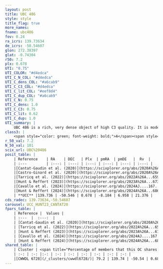 ```yaml
---
layout: post
title: UBC 486
style: style
title_flag: true
more_names: 
fname: ubc486
fov: 0.24
ra_icrs: 139.73634
de_icrs: -50.54607
glon: 272.38397
glat: -0.74304
r50: 7.2
plx: 0.678
UTI: "0.75"
UTI_COLOR: "#d4edca"
UTI_C_N_COL: "#d4edca"
UTI_C_dens_COL: "#a6cab9"
UTI_C_C3_COL: "#d4edca"
UTI_C_lit_COL: "#eef8d4"
UTI_C_dup_COL: "#a6cab9"
UTI_C_N: 0.75
UTI_C_dens: 1.0
UTI_C_C3: 0.75
UTI_C_lit: 0.62
UTI_C_dup: 1.0
UTI_summary: |
    UBC 486 is a rich, very dense object of high C3 quality. It is moderately studied in the literature. This object shares a large percentage of members with a later reported entry.
class3: |
    <span style="color: green; font-weight: bold;">A</span><span style="color: #FFC300; font-weight: bold;">B</span>
r_50_val: 7.2
N_50_val: 101
scix_url: UBC%20486
posit_table: |
    | Reference    | RA    | DEC   | Plx  | pmRA  | pmDE   |  Rv  |
    | :---         | :---: | :---: | :---: | :---: | :---: | :---: |
    |[Cantat-Gaudin et al. (2020)](https://scixplorer.org/abs/2020A%26A...640A...1C) | 139.738 | -50.555 | 0.659 | -8.19 | 6.933 | -- |
    |[Castro-Ginard et al. (2020)](https://scixplorer.org/abs/2020A%26A...635A..45C) | 139.73 | -50.582 | 0.66 | -8.201 | 6.92 | -- |
    |[Tarricq et al. (2022)](https://scixplorer.org/abs/2022A%26A...659A..59T) | 139.707 | -50.546 | 0.674 | -8.181 | 6.997 | -- |
    |[Hunt & Reffert (2023)](https://scixplorer.org/abs/2023A%26A...673A.114H) | 139.722 | -50.542 | 0.679 | -8.168 | 6.952 | 28.247 |
    |[Cavallo et al. (2024)](https://scixplorer.org/abs/2024AJ....167...12C) | 139.716 | -50.567 | 0.681 | -- | -- | -- |
    |[Hunt & Reffert (2024)](https://scixplorer.org/abs/2024A%26A...686A..42H) | 139.722 | -50.542 | 0.679 | -8.168 | 6.952 | 28.247 |
    | **UCC** |139.736 | -50.546 | 0.678 | -8.184 | 6.958 | 21.376 | 
cds_radec: 139.73634,-50.54607
carousel: UCC_HUNT23_CANTAT20
fpars_table: |
    | Reference |  Values |
    | :---  |  :---:  |
    | [Cantat-Gaudin et al. (2020)](https://scixplorer.org/abs/2020A%26A...640A...1C) | `AVNN=0.87, DMNN=10.86, AgeNN=7.82` |
    | [Tarricq et al. (2022)](https://scixplorer.org/abs/2022A%26A...659A..59T) | `Dist=1432, logAgeNN=7.87` |
    | [Hunt & Reffert (2023)](https://scixplorer.org/abs/2023A%26A...673A.114H) | `AV50=1.039, diffAV50=1.43, MOD50=10.708, logAge50=8.299` |
    | [Cavallo et al. (2024)](https://scixplorer.org/abs/2024AJ....167...12C) | `AV50=1.2, dMod50=10.86, logAge50=8.41, [Fe/H]50=0.34` |
    | [Hunt & Reffert (2024)](https://scixplorer.org/abs/2024A%26A...686A..42H) | `MassJ=316.665` |
shared_table: |
    | Cluster | <span title="Percentage of members that this OC shares with the ones listed">%</span>   | RA   | DEC   | Plx   | pmRA  | pmDE  | Rv | UTI |
    | :-: | :-: |:-: | :-: | :-: | :-: | :-: | :-: | :-: |
    |[CWWDL 6728](/_clusters/cwwdl6728/)| 79.2 | 139.74 | -50.54 | 0.68 | -8.19 | 6.96 | 18.07 |0.0 |
---
```

